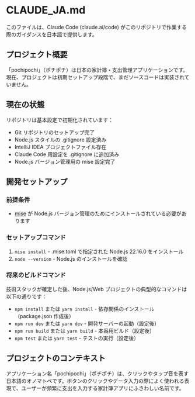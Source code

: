 # CLAUDE_JA.md

このファイルは、Claude Code (claude.ai/code) がこのリポジトリで作業する際のガイダンスを日本語で提供します。

## プロジェクト概要

「pochipochi」（ポチポチ）は日本の家計簿・支出管理アプリケーションです。現在、プロジェクトは初期セットアップ段階で、まだソースコードは実装されていません。

## 現在の状態

リポジトリは基本設定で初期化されています：

- Git リポジトリのセットアップ完了
- Node.js スタイルの .gitignore 設定済み
- IntelliJ IDEA プロジェクトファイル存在
- Claude Code 用設定を .gitignore に追加済み
- Node.js バージョン管理用の mise 設定完了

## 開発セットアップ

### 前提条件

- [mise](https://mise.jdx.dev/) が Node.js バージョン管理のためにインストールされている必要があります

### セットアップコマンド

1. `mise install` - .mise.toml で指定された Node.js 22.16.0 をインストール
2. `node --version` - Node.js のインストールを確認

### 将来のビルドコマンド

技術スタックが確定した後、Node.js/Web プロジェクトの典型的なコマンドは以下の通りです：

- `npm install` または `yarn install` - 依存関係のインストール（package.json 作成後）
- `npm run dev` または `yarn dev` - 開発サーバーの起動（設定後）
- `npm run build` または `yarn build` - 本番用ビルド（設定後）
- `npm test` または `yarn test` - テストの実行（設定後）

## プロジェクトのコンテキスト

アプリケーション名「pochipochi」（ポチポチ）は、クリックやタップ音を表す日本語のオノマトペです。ボタンのクリックやデータ入力の際によく使われる表現で、ユーザーが頻繁に支出を入力する家計簿アプリにふさわしい名前です。
